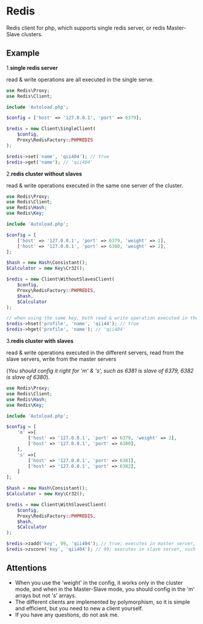 # Redis
Redis client for php, which supports single redis server, or redis Master-Slave clusters.


## Example

1.**single redis server**

read & write operations are all executed in the single serve.

```php
use Redis\Proxy;
use Redis\Client;

include 'Autoload.php';

$config = ['host' => '127.0.0.1', 'port' => 6379];

$redis = new Client\SingleClient(
    $config,
    Proxy\RedisFactory::PHPREDIS
);

$redis->set('name', 'qii404'); // true
$redis->get('name'); // 'qii404'
```

2.**redis cluster without slaves**

read & write operations executed in the same one server of the cluster.

```php
use Redis\Proxy;
use Redis\Client;
use Redis\Hash;
use Redis\Key;

include 'Autoload.php';

$config = [
    ['host' => '127.0.0.1', 'port' => 6379, 'weight' => 1],
    ['host' => '127.0.0.1', 'port' => 6380, 'weight' => 2],
];

$hash = new Hash\Consistant();
$Calculator = new Key\Cr32();

$redis = new Client\WithoutSlavesClient(
    $config,
    Proxy\RedisFactory::PHPREDIS,
    $hash,
    $Calculator
);

// when using the same key, both read & write operation executed in the same server, such as port 6379
$redis->hset('profile', 'name', 'qii44'); // true
$redis->hget('profile', 'name'); // 'qii404'
```

3.**redis cluster with slaves**

read & write operations executed in the different servers, read from the slave servers, write from the master servers

(*You should config it right for 'm' & 's', such as 6381 is slave of 6379, 6382 is slave of 6380*).

```php
use Redis\Proxy;
use Redis\Client;
use Redis\Hash;
use Redis\Key;

include 'Autoload.php';

$config = [
    'm' =>[
        ['host' => '127.0.0.1', 'port' => 6379, 'weight' => 2],
        ['host' => '127.0.0.1', 'port' => 6380],
    ],
    's' =>[
        ['host' => '127.0.0.1', 'port' => 6381],
        ['host' => '127.0.0.1', 'port' => 6382],
    ]
];

$hash = new Hash\Consistant();
$Calculator = new Key\Cr32();

$redis = new Client\WithSlavesClient(
    $config,
    Proxy\RedisFactory::PHPREDIS,
    $hash,
    $Calculator
);

$redis->zadd('key', 99, 'qii404'); // true; executes in master server, such as port 6379
$redis->zscore('key', 'qii404'); // 99; executes in slave server, such as port 6381
```

## Attentions

- When you use the 'weight' in the config, it works only in the cluster mode, and when in the Master-Slave mode, you should config in the 'm' arrays but not 's' arrays.
- The different clients are implemented by polymorphism, so it is simple and efficient, but you need to new a client yourself.
- If you have any questions, do not ask me.
